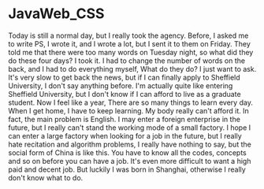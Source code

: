 # JavaWeb_CSS
Today is still a normal day, but I really took the agency. Before, I asked me to write PS, I wrote it, and I wrote a lot, but I sent it to them on Friday. They told me that there were too many words on Tuesday night, so what did they do these four days? I took it. I had to change the number of words on the back, and I had to do everything myself, What do they do? I just want to ask. It's very slow to get back the news, but if I can finally apply to Sheffield University, I don't say anything before. I'm actually quite like entering Sheffield University, but I don't know if I can afford to live as a graduate student. Now I feel like a year, There are so many things to learn every day. When I get home, I have to keep learning. My body really can't afford it. In fact, the main problem is English. I may enter a foreign enterprise in the future, but I really can't stand the working mode of a small factory. I hope I can enter a large factory when looking for a job in the future, but I really hate recitation and algorithm problems, I really have nothing to say, but the social form of China is like this. You have to know all the codes, concepts and so on before you can have a job. It's even more difficult to want a high paid and decent job. But luckily I was born in Shanghai, otherwise I really don't know what to do.
